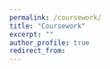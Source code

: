 ```yaml
---
permalink: /coursework/
title: "Coursework"
excerpt: ""
author_profile: true
redirect_from:
---
```

